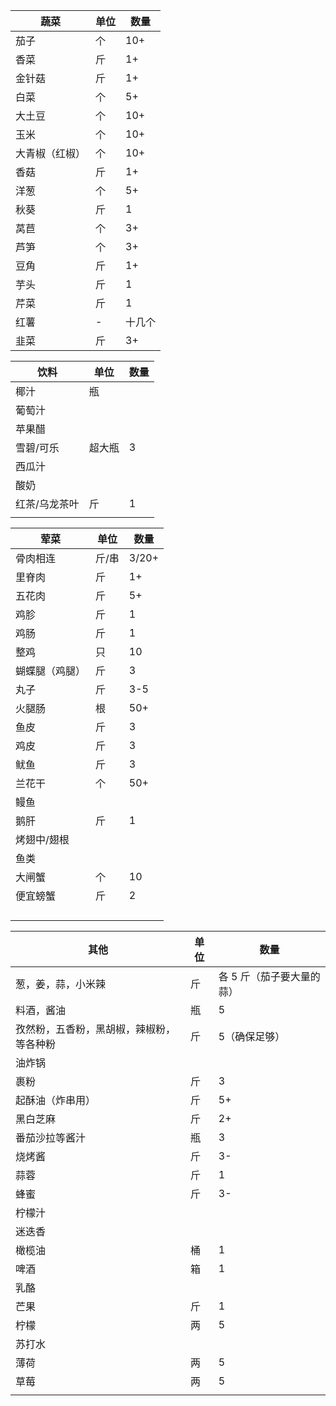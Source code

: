 | 蔬菜           | 单位 | 数量   |
| -------------- | ---- | ------ |
| 茄子           | 个   | 10+    |
| 香菜           | 斤   | 1+     |
| 金针菇         | 斤   | 1+     |
| 白菜           | 个   | 5+     |
| 大土豆         | 个   | 10+    |
| 玉米           | 个   | 10+    |
| 大青椒（红椒） | 个   | 10+    |
| 香菇           | 斤   | 1+     |
| 洋葱           | 个   | 5+     |
| 秋葵           | 斤   | 1      |
| 莴苣           | 个   | 3+     |
| 芦笋           | 个   | 3+     |
| 豆角           | 斤   | 1+     |
| 芋头           | 斤   | 1      |
| 芹菜           | 斤   | 1      |
| 红薯           | -    | 十几个 |
| 韭菜           | 斤   | 3+     |

| 饮料          | 单位   | 数量 |
| ------------- | ------ | ---- |
| 椰汁          | 瓶     |      |
| 葡萄汁        |        |      |
| 苹果醋        |        |      |
| 雪碧/可乐     | 超大瓶 | 3    |
| 西瓜汁        |        |      |
| 酸奶          |        |      |
| 红茶/乌龙茶叶 | 斤     | 1    |
|               |        |      |

| 荤菜           | 单位  | 数量  |
| -------------- | ----- | ----- |
| 骨肉相连       | 斤/串 | 3/20+ |
| 里脊肉         | 斤    | 1+    |
| 五花肉         | 斤    | 5+    |
| 鸡胗           | 斤    | 1     |
| 鸡肠           | 斤    | 1     |
| 整鸡           | 只    | 10    |
| 蝴蝶腿（鸡腿） | 斤    | 3     |
| 丸子           | 斤    | 3-5   |
| 火腿肠         | 根    | 50+   |
| 鱼皮           | 斤    | 3     |
| 鸡皮           | 斤    | 3     |
| 鱿鱼           | 斤    | 3     |
| 兰花干         | 个    | 50+   |
| 鳗鱼           |       |       |
| 鹅肝           | 斤    | 1     |
| 烤翅中/翅根    |       |       |
| 鱼类           |       |       |
| 大闸蟹         | 个    | 10    |
| 便宜螃蟹       | 斤    | 2     |
|                |       |       |
|                |       |       |
|                |       |       |
|                |       |       |

| 其他                                     | 单位 | 数量                      |
| ---------------------------------------- | ---- | ------------------------- |
| 葱，姜，蒜，小米辣                       | 斤   | 各 5 斤（茄子要大量的蒜） |
| 料酒，酱油                               | 瓶   | 5                         |
| 孜然粉，五香粉，黑胡椒，辣椒粉，等各种粉 | 斤   | 5（确保足够）             |
| 油炸锅                                   |      |                           |
| 裹粉                                     | 斤   | 3                         |
| 起酥油（炸串用）                         | 斤   | 5+                        |
| 黑白芝麻                                 | 斤   | 2+                        |
| 番茄沙拉等酱汁                           | 瓶   | 3                         |
| 烧烤酱                                   | 斤   | 3-                        |
| 蒜蓉                                     | 斤   | 1                         |
| 蜂蜜                                     | 斤   | 3-                        |
| 柠檬汁                                   |      |                           |
| 迷迭香                                   |      |                           |
| 橄榄油                                   | 桶   | 1                         |
| 啤酒                                     | 箱   | 1                         |
| 乳酪                                     |      |                           |
| 芒果                                     | 斤   | 1                         |
| 柠檬                                     | 两   | 5                         |
| 苏打水                                   |      |                           |
| 薄荷                                     | 两   | 5                         |
| 草莓                                     | 两   | 5                         |
|                                          |      |                           |
